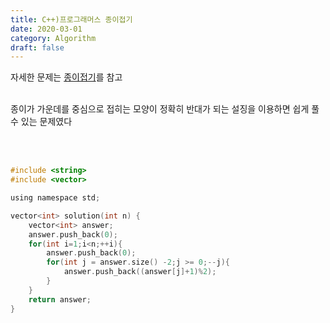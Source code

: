 ```yaml
---
title: C++)프로그래머스 종이접기
date: 2020-03-01
category: Algorithm
draft: false
---
```


자세한 문제는 [종이접기](https://programmers.co.kr/learn/courses/30/lessons/62049)를 참고
<br/><br/>

종이가 가운데를 중심으로 접히는 모양이 정확히 반대가 되는 설징을 이용하면 쉽게 풀 수 있는 문제였다

<br/><br/>

```c
#include <string>
#include <vector>

using namespace std;

vector<int> solution(int n) {
    vector<int> answer;
    answer.push_back(0);
    for(int i=1;i<n;++i){
        answer.push_back(0);
        for(int j = answer.size() -2;j >= 0;--j){
            answer.push_back((answer[j]+1)%2);
        }
    }
    return answer;
}
```

